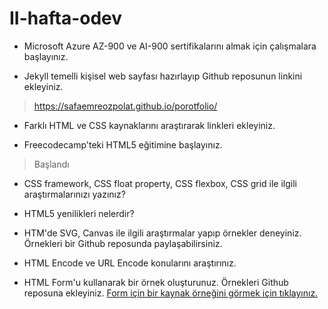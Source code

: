 # II-hafta-odev

- Microsoft Azure AZ-900 ve AI-900 sertifikalarını almak için çalışmalara başlayınız.
>

>
- Jekyll temelli kişisel web sayfası hazırlayıp Github reposunun linkini ekleyiniz.
> https://safaemreozpolat.github.io/porotfolio/ 

>
- Farklı HTML ve CSS kaynaklarını araştırarak linkleri ekleyiniz.
>

>
- Freecodecamp'teki HTML5 eğitimine başlayınız.
> Başlandı 

>
- CSS framework, CSS float property, CSS flexbox, CSS grid ile ilgili araştırmalarınızı yazınız?
>
>
- HTML5 yenilikleri nelerdir?
>
>
- HTM'de SVG, Canvas ile ilgili araştırmalar yapıp örnekler deneyiniz. Örnekleri bir Github reposunda paylaşabilirsiniz.
>
>
- HTML Encode ve URL Encode konularını araştırınız.
>
>
- HTML Form'u kullanarak bir örnek oluşturunuz. Örnekleri Github reposuna ekleyiniz. [Form için bir kaynak örneğini görmek için tıklayınız.](https://developer.mozilla.org/en-US/docs/Learn/Forms/Your_first_form)
>
>
